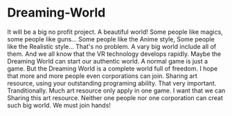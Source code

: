 # Dreaming-World
  It will be a big no profit project. A beautiful world! Some people like magics, some people like guns... Some people like the Anime style, Some people like the Realistic style... That's no problem. A vary big world include all of them.
  And we all know that the VR technology develops rapidly. Maybe the Dreaming World can start our authentic world.
  A normal game is just a game. But the Dreaming World is a complete world full of freedom.
  I hope that more and more people even corporations can join. Sharing art resource, using your outstanding programing ability. That very important.
  Tranditionally. Much art resource only apply in one game. I want that we can Sharing this art resource. Neither one people nor one corporation can creat such big world. We must join hands!  
